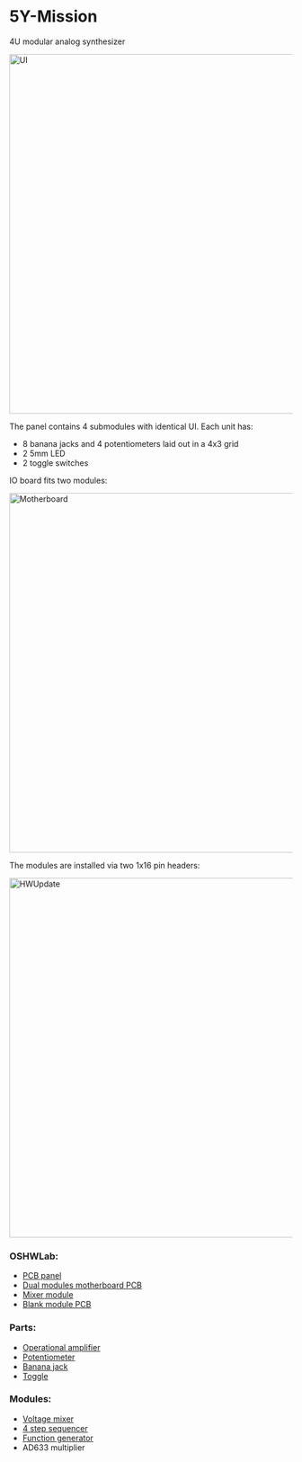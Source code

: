 # 5Y-Mission
4U modular analog synthesizer

<img width="640" alt="UI" src="https://github.com/P0ed/5Y-Mission/assets/5844101/a92c6793-bd27-4dff-a935-6d1c097b11fe">

The panel contains 4 submodules with identical UI. Each unit has:
* 8 banana jacks and 4 potentiometers laid out in a 4x3 grid
* 2 5mm LED
* 2 toggle switches

IO board fits two modules:

<img width="640" alt="Motherboard" src="https://github.com/P0ed/5Y-Mission/assets/5844101/11c4f1fd-bfec-46fb-9dcc-5b9ce0917704">

The modules are installed via two 1x16 pin headers:

<img width="640" alt="HWUpdate" src="https://github.com/P0ed/5Y-Mission/assets/5844101/26d908db-daf7-460a-9f88-5ef2dae9aab0">

### OSHWLab:
* [PCB panel](https://oshwlab.com/com.poed/panel-typ-i)
* [Dual modules motherboard PCB](https://oshwlab.com/com.poed/motherboard)
* [Mixer module](https://oshwlab.com/com.poed/4u-mixer)
* [Blank module PCB](https://oshwlab.com/com.poed/blank)

### Parts:
* [Operational amplifier](Parts/AD823.pdf)
* [Potentiometer](Parts/51AAA-B24-B20L.pdf)
* [Banana jack](Parts/1581-X.pdf)
* [Toggle](Parts/A12.pdf)

### Modules:
* [Voltage mixer](Modules/Mixer.md)
* [4 step sequencer](Modules/Sequencer.md)
* [Function generator](Modules/Function.md)
* AD633 multiplier
